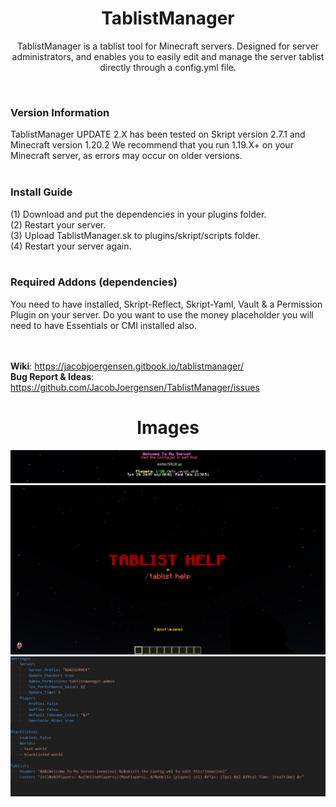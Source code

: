 <h1 align="center">TablistManager</h1>

<p align="center">TablistManager is a tablist tool for Minecraft servers. Designed for server administrators, and enables you to easily edit and manage the server tablist directly through a config.yml file.</p> <br>

<h3>Version Information</h3>
TablistManager UPDATE 2.X has been tested on Skript version 2.7.1 and Minecraft version 1.20.2 We recommend that you run 1.19.X+ on your Minecraft server, as errors may occur on older versions. <br><br>

<h3>Install Guide</h3>
(1) Download and put the dependencies in your plugins folder.<br>
(2) Restart your server. <br>
(3) Upload TablistManager.sk to plugins/skript/scripts folder. <br>
(4) Restart your server again. <br><br>

<h3>Required Addons (dependencies)</h3>
You need to have installed, Skript-Reflect, Skript-Yaml, Vault & a Permission Plugin on your server.
Do you want to use the money placeholder you will need to have Essentials or CMI installed also. <br><br><br>

**Wiki**: https://jacobjoergensen.gitbook.io/tablistmanager/
<br>**Bug Report & Ideas**: https://github.com/JacobJoergensen/TablistManager/issues

<h1 align="center">Images</h1>

![alt text](https://github.com/JacobJoergensen/TablistManager/blob/Beta-2.0/img/tablistm-showcase2.jpg?raw=true)
![alt text](https://github.com/JacobJoergensen/TablistManager/blob/main/img/tablistm-showcase.png?raw=true)
![alt text](https://github.com/JacobJoergensen/TablistManager/blob/Beta-2.0/img/tablistm-showcase4.jpg?raw=true)
